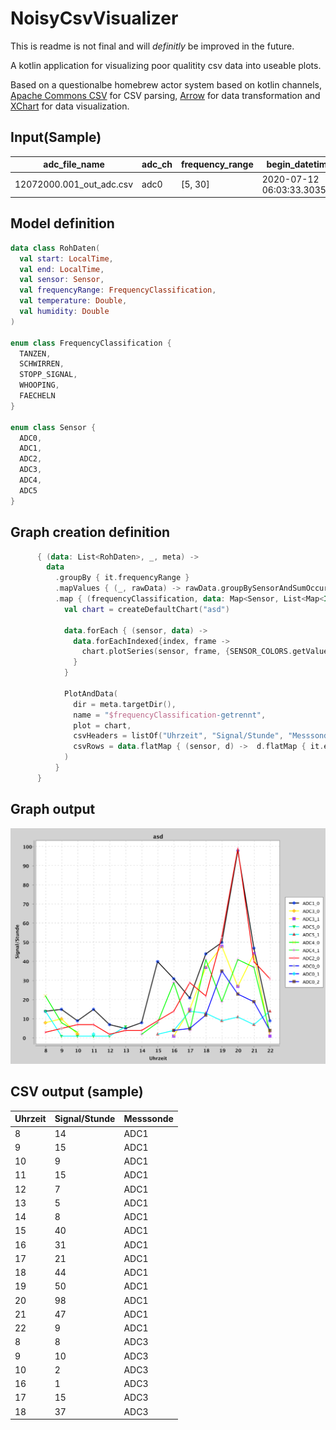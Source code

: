 # NoisyCsvVisualizer

This is readme is not final and will *definitly* be improved in the future.

A kotlin application for visualizing poor qualitity csv data into useable plots. 

Based on a questionalbe homebrew actor system based on kotlin channels, [Apache Commons CSV](https://commons.apache.org/proper/commons-csv/) for CSV parsing, [Arrow](https://github.com/arrow-kt/arrow) for data transformation and [XChart](https://github.com/knowm/XChart) for data visualization.



## Input(Sample)
|adc_file_name           |adc_ch|frequency_range|begin_datetime_utc           |end_datetime_utc             |duration_s       |begin_i|end_i|f_signal          |f_signal_diffs_time_mean|time_accuracy      |sample_f|sig_abs_power     |umweltspaeher_id|utc_tim |utc_date  |temp_in  |humidity_in|load_cell0|load_cell1|load_cell2|gps_sync_time|gps_lat      |gps_lon       |gps__|gps_|gps_altitude|temp_out |hum_out  |temp_cpu|stm32_uuid               |load_cell0_kg|load_cell1_kg|load_cell2_kg|weight_all_kg|fio_temperature|fio_humidity|fio_pressure|fio_dewPoint|fio_windSpeed|fio_windBearing|fio_cloudCover|fio_uvIndex|fio_visibility|
|------------------------|------|---------------|-----------------------------|-----------------------------|-----------------|-------|-----|------------------|------------------------|-------------------|--------|------------------|----------------|--------|----------|---------|-----------|----------|----------|----------|-------------|-------------|--------------|-----|----|------------|---------|---------|--------|-------------------------|-------------|-------------|-------------|-------------|---------------|------------|------------|------------|-------------|---------------|--------------|-----------|--------------|
|12072000.001_out_adc.csv|adc0  |[5, 30]        |2020-07-12 06:03:33.303508992|2020-07-12 06:03:34.178714624|0.875414617203008|87     |92   |21.939020872012385|1.7227867928766143      |0.17508292344060156|5422    |113605722116.11168|15              |06:03:19|12.07.2020|33.888535|47.539276  |8405804   |8320944   |8886645   |60019        | 5227.41892 N| 01317.76349 E|1    |8   | 44.0 M     |20.135521|17.200287|74.33371|1638445892749579875966768|8405804      |8320944      |8886645      |256.1339     |10.75          |0.96        |1026.0      |10.13       |2.37         |300.0          |0.01          |0.0        |16.093        |

## Model definition

```kotlin
data class RohDaten(
  val start: LocalTime,
  val end: LocalTime,
  val sensor: Sensor,
  val frequencyRange: FrequencyClassification,
  val temperature: Double,
  val humidity: Double
)

enum class FrequencyClassification {
  TANZEN,
  SCHWIRREN,
  STOPP_SIGNAL,
  WHOOPING,
  FAECHELN
}

enum class Sensor {
  ADC0,
  ADC1,
  ADC2,
  ADC3,
  ADC4,
  ADC5
}
```
## Graph creation definition
```kotlin
      { (data: List<RohDaten>, _, meta) ->
        data
          .groupBy { it.frequencyRange }
          .mapValues { (_, rawData) -> rawData.groupBySensorAndSumOccurenceInEachHourSeperateIntoFrames() }
          .map { (frequencyClassification, data: Map<Sensor, List<Map<Int, Int>>>) ->
            val chart = createDefaultChart("asd")

            data.forEach { (sensor, data) ->
              data.forEachIndexed{index, frame ->
                chart.plotSeries(sensor, frame, {SENSOR_COLORS.getValue(sensor)}, index)
              }
            }

            PlotAndData(
              dir = meta.targetDir(),
              name = "$frequencyClassification-getrennt",
              plot = chart,
              csvHeaders = listOf("Uhrzeit", "Signal/Stunde", "Messsonde"),
              csvRows = data.flatMap { (sensor, d) ->  d.flatMap { it.entries.map { listOf(it.key, it.value, sensor.name) } }}
            )
          }
      }
```
## Graph output
![Graph](https://github.com/maxmesserich93/NoisyCsvVisualizer/blob/master/SCHWIRREN-getrennt.png)

## CSV output (sample)

|Uhrzeit                 |Signal/Stunde|Messsonde|
|------------------------|-------------|---------|
|8                       |14           |ADC1     |
|9                       |15           |ADC1     |
|10                      |9            |ADC1     |
|11                      |15           |ADC1     |
|12                      |7            |ADC1     |
|13                      |5            |ADC1     |
|14                      |8            |ADC1     |
|15                      |40           |ADC1     |
|16                      |31           |ADC1     |
|17                      |21           |ADC1     |
|18                      |44           |ADC1     |
|19                      |50           |ADC1     |
|20                      |98           |ADC1     |
|21                      |47           |ADC1     |
|22                      |9            |ADC1     |
|8                       |8            |ADC3     |
|9                       |10           |ADC3     |
|10                      |2            |ADC3     |
|16                      |1            |ADC3     |
|17                      |15           |ADC3     |
|18                      |37           |ADC3     |




